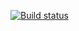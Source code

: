 [![Build status](https://ci.appveyor.com/api/projects/status/18p90m3a5a3vw26u?svg=true)](https://ci.appveyor.com/project/annie131187/objectreflectionproxy)
